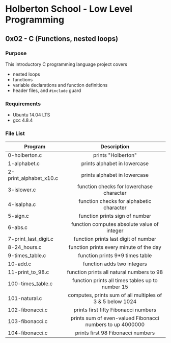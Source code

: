 # Holberton School - Low Level Programming
## 0x02 - C (Functions, nested loops)

### Purpose
This introductory C programming language project covers
* nested loops
* functions
* variable declarations and function definitions
* header files, and `#include` guard

### Requirements
* Ubuntu 14.04 LTS
* gcc 4.8.4

### File List
| Program	  | Description						     |
| --------------- |:--------------------------------------------------------:|
| 0-holberton.c  | prints "Holberton" |
| 1-alphabet.c      | prints alphabet in lowercase 	 |
| 2-print_alphabet_x10.c	  | prints alphabet in lowercase |
| 3-islower.c 	  | function checks for lowerchase character	     		     |
| 4-isalpha.c	  | function checks for alphabetic character	     |
| 5-sign.c	  | function prints sign of number		     |
| 6-abs.c	  | function computes absolute value of integer    |
| 7-print_last_digit.c	  | function prints last digit of number  |
| 8-24_hours.c	  | function prints every minute of the day 	       	     |
| 9-times_table.c	  | function prints 9*9 times table	     |
| 10-add.c	  | function adds two integers
| 11-print_to_98.c | function prints all natural numbers to 98  	       		     |
| 100-times_table.c | function prints all times tables up to number 15 |
| 101-natural.c     | computes, prints sum of all multiples of 3 & 5 below 1024 |
| 102-fibonacci.c   | prints first fifty Fibonacci numbers |
| 103-fibonacci.c   | prints sum of even-valued Fibonacci numbers to up 4000000 |
| 104-fibonacci.c   | prints first 98 Fibonacci numbers |